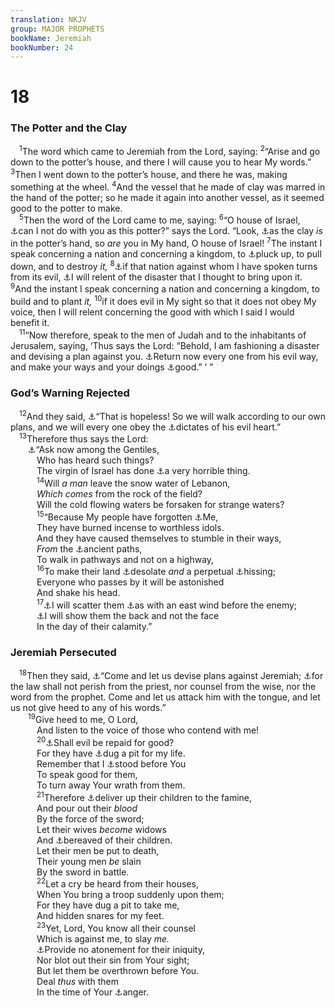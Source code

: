 ```yaml
---
translation: NKJV
group: MAJOR PROPHETS
bookName: Jeremiah 
bookNumber: 24
---
```


<div class="title"><h1>18</h1><h3>The Potter and the Clay</h3></div>
<span class="verse gie_18_1"> <sup>1</sup>The word which came to Jeremiah from the Lord, saying: </span>
<span class="verse gie_18_2"><sup>2</sup>“Arise and go down to the potter’s house, and there I will cause you to hear My words.” </span>
<span class="verse gie_18_3"><sup>3</sup>Then I went down to the potter’s house, and there he was, making something at the wheel. </span>
<span class="verse gie_18_4"><sup>4</sup>And the vessel that he made of clay was marred in the hand of the potter; so he made it again into another vessel, as it seemed good to the potter to make.<br/></span>
<span class="verse gie_18_5"> <sup>5</sup>Then the word of the Lord came to me, saying: </span>
<span class="verse gie_18_6"><sup>6</sup>“O house of Israel, <a data-toggle="tooltip" data-placement="bottom" title="Is. 45:9; Rom. 9:20, 21">⚓</a>can I not do with you as this potter?” says the Lord. “Look, <a data-toggle="tooltip" data-placement="bottom" title="Is. 64:8">⚓</a>as the clay <i>is</i> in the potter’s hand, so <i>are</i> you in My hand, O house of Israel! </span>
<span class="verse gie_18_7"><sup>7</sup>The instant I speak concerning a nation and concerning a kingdom, to <a data-toggle="tooltip" data-placement="bottom" title="Jer. 1:10">⚓</a>pluck up, to pull down, and to destroy <i>it,</i></span>
<span class="verse gie_18_8"><sup>8</sup><a data-toggle="tooltip" data-placement="bottom" title="Jer. 7:3–7; 12:16; (Ezek. 18:21; 33:11)">⚓</a>if that nation against whom I have spoken turns from its evil, <a data-toggle="tooltip" data-placement="bottom" title="(Ps. 106:45); Jer. 26:3; (Hos. 11:8; Joel 2:13); Jon. 3:10">⚓</a>I will relent of the disaster that I thought to bring upon it. </span>
<span class="verse gie_18_9"><sup>9</sup>And the instant I speak concerning a nation and concerning a kingdom, to build and to plant <i>it,</i></span>
<span class="verse gie_18_10"><sup>10</sup>if it does evil in My sight so that it does not obey My voice, then I will relent concerning the good with which I said I would benefit it.<br/></span>
<span class="verse gie_18_11"> <sup>11</sup>“Now therefore, speak to the men of Judah and to the inhabitants of Jerusalem, saying, ‘Thus says the Lord: “Behold, I am fashioning a disaster and devising a plan against you. <a data-toggle="tooltip" data-placement="bottom" title="2 Kin. 17:13; Is. 1:16–19; Jer. 4:1; Acts 26:20">⚓</a>Return now every one from his evil way, and make your ways and your doings <a data-toggle="tooltip" data-placement="bottom" title="Jer. 7:3–7">⚓</a>good.” ’ ”<br/></span>
<div class="title"><h3>God’s Warning Rejected</h3></div>
<span class="verse gie_18_12"> <sup>12</sup>And they said, <a data-toggle="tooltip" data-placement="bottom" title="Is. 57:10; Jer. 2:25">⚓</a>“That is hopeless! So we will walk according to our own plans, and we will every one obey the <a data-toggle="tooltip" data-placement="bottom" title="Jer. 3:17; 23:17">⚓</a>dictates of his evil heart.”<br/></span>
<span class="verse gie_18_13"> <sup>13</sup>Therefore thus says the Lord:<br/>  <a data-toggle="tooltip" data-placement="bottom" title="Is. 66:8; Jer. 2:10, 11; 1 Cor. 5:1">⚓</a>“Ask now among the Gentiles,<br/>   Who has heard such things?<br/>   The virgin of Israel has done <a data-toggle="tooltip" data-placement="bottom" title="Jer. 5:30; Hos. 6:10">⚓</a>a very horrible thing.<br/></span>
<span class="verse gie_18_14">   <sup>14</sup>Will <i>a</i> <i>man</i> leave the snow water of Lebanon,<br/>   <i>Which</i> <i>comes</i> from the rock of the field?<br/>   Will the cold flowing waters be forsaken for strange waters?<br/></span>
<span class="verse gie_18_15">   <sup>15</sup>“Because My people have forgotten <a data-toggle="tooltip" data-placement="bottom" title="Jer. 2:13, 32">⚓</a>Me,<br/>   They have burned incense to worthless idols.<br/>   And they have caused themselves to stumble in their ways,<br/>   <i>From</i> the <a data-toggle="tooltip" data-placement="bottom" title="Jer. 6:16">⚓</a>ancient paths,<br/>   To walk in pathways and not on a highway,<br/></span>
<span class="verse gie_18_16">   <sup>16</sup>To make their land <a data-toggle="tooltip" data-placement="bottom" title="Jer. 19:8">⚓</a>desolate <i>and</i> a perpetual <a data-toggle="tooltip" data-placement="bottom" title="1 Kin. 9:8; Lam. 2:15; Mic. 6:16">⚓</a>hissing;<br/>   Everyone who passes by it will be astonished<br/>   And shake his head.<br/></span>
<span class="verse gie_18_17">   <sup>17</sup><a data-toggle="tooltip" data-placement="bottom" title="Jer. 13:24">⚓</a>I will scatter them <a data-toggle="tooltip" data-placement="bottom" title="Ps. 48:7">⚓</a>as with an east wind before the enemy;<br/>   <a data-toggle="tooltip" data-placement="bottom" title="Jer. 2:27">⚓</a>I will show them the back and not the face<br/>   In the day of their calamity.”<br/></span>
<div class="title"><h3>Jeremiah Persecuted</h3></div>
<span class="verse gie_18_18"> <sup>18</sup>Then they said, <a data-toggle="tooltip" data-placement="bottom" title="Jer. 11:19">⚓</a>“Come and let us devise plans against Jeremiah; <a data-toggle="tooltip" data-placement="bottom" title="Lev. 10:11; Mal. 2:7; (John 7:48)">⚓</a>for the law shall not perish from the priest, nor counsel from the wise, nor the word from the prophet. Come and let us attack him with the tongue, and let us not give heed to any of his words.”<br/></span>
<span class="verse gie_18_19">  <sup>19</sup>Give heed to me, O Lord,<br/>   And listen to the voice of those who contend with me!<br/></span>
<span class="verse gie_18_20">   <sup>20</sup><a data-toggle="tooltip" data-placement="bottom" title="Ps. 109:4">⚓</a>Shall evil be repaid for good?<br/>   For they have <a data-toggle="tooltip" data-placement="bottom" title="Ps. 35:7; 57:6; Jer. 5:26">⚓</a>dug a pit for my life.<br/>   Remember that I <a data-toggle="tooltip" data-placement="bottom" title="Jer. 14:7—15:1">⚓</a>stood before You<br/>   To speak good for them,<br/>   To turn away Your wrath from them.<br/></span>
<span class="verse gie_18_21">   <sup>21</sup>Therefore <a data-toggle="tooltip" data-placement="bottom" title="Ps. 109:9–20; Jer. 11:22; 14:16">⚓</a>deliver up their children to the famine,<br/>   And pour out their <i>blood</i><br/>   By the force of the sword;<br/>   Let their wives <i>become</i> widows<br/>   And <a data-toggle="tooltip" data-placement="bottom" title="Jer. 15:7, 8; Ezek. 22:25">⚓</a>bereaved of their children.<br/>   Let their men be put to death,<br/>   Their young men <i>be</i> slain<br/>   By the sword in battle.<br/></span>
<span class="verse gie_18_22">   <sup>22</sup>Let a cry be heard from their houses,<br/>   When You bring a troop suddenly upon them;<br/>   For they have dug a pit to take me,<br/>   And hidden snares for my feet.<br/></span>
<span class="verse gie_18_23">   <sup>23</sup>Yet, Lord, You know all their counsel<br/>   Which is against me, to slay <i>me.</i><br/>   <a data-toggle="tooltip" data-placement="bottom" title="Neh. 4:5; Ps. 35:14; 109:14; Is. 2:9; Jer. 11:20">⚓</a>Provide no atonement for their iniquity,<br/>   Nor blot out their sin from Your sight;<br/>   But let them be overthrown before You.<br/>   Deal <i>thus</i> with them<br/>   In the time of Your <a data-toggle="tooltip" data-placement="bottom" title="Jer. 7:20">⚓</a>anger.<br/></span>

